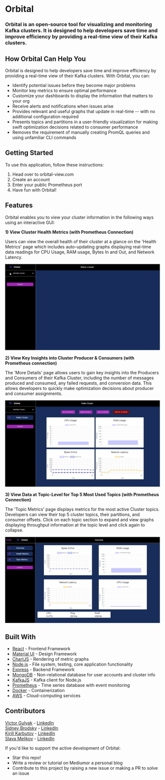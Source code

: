 # Orbital
### Orbital is an open-source tool for visualizing and monitoring Kafka clusters. It is designed to help developers save time and improve efficiency by providing a real-time view of their Kafka clusters.




## How Orbital Can Help You

Orbital is designed to help developers save time and improve efficiency by providing a real-time view of their Kafka clusters. With Orbital, you can:
- Identify potential issues before they become major problems
- Monitor key metrics to ensure optimal performance
- Customize your dashboards to display the information that matters to your org
- Receive alerts and notifications when issues arise
- Provides relevant and useful graphs that update in real-time -- with no additional configuration required
- Presents topics and partitions in a user-friendly visualization for making swift optimization decisions related to consumer performance
- Removes the requirement of manually creating PromQL queries and using unfamiliar CLI commands


## Getting Started

To use this application, follow these instructions:

1. Head over to orbital-view.com
2. Create an account
3. Enter your public Prometheus port
4. Have fun with Orbital!

## Features

Orbital enables you to view your cluster information in the following ways using an interactive GUI:

**1) View Cluster Health Metrics (with Prometheus Connection)** 

Users can view the overall health of their cluster at a glance on the 'Health Metrics' page which includes auto-updating graphs displaying real-time data readings for CPU Usage, RAM usage, Bytes In and Out, and Network Latency.

![cluster](src/client/assets/Cluster.gif)

**2) View Key Insights into Cluster Producer & Consumers (with Prometheus connection)**

The 'More Details' page allows users to gain key insights into the Producers and Consumers of their Kafka Cluster, including the number of messages produced and consumed, any failed requests, and conversion data. This allows developers to quickly make optimization decisions about producer and consumer assignments.

![more-details](src/client/assets/More-Details.gif)


**3) View Data at Topic-Level for Top 5 Most Used Topics (with Prometheus Connection)**

The 'Topic Metrics' page displays metrics for the most active Cluster topics. Developers can view their top 5 cluster topics, their partitions, and consumer offsets. Click on each topic section to expand and view graphs displaying throughput information at the topic level and click again to collapse.

![topics](src/client/assets/topics.gif)



## Built With
- [React](https://reactjs.org/) - Frontend Framework
- [Material UI](https://mui.com/) - Design Framework
- [ChartJS](https://www.chartjs.org/) - Rendering of metric graphs
- [Node.js](https://nodejs.org/en/) - File system, testing, core application functionality
- [Express](https://expressjs.com/) - Backend Framework
- [MongoDB](https://www.mongodb.com/) - Non-relational database for user accounts and cluster info
- [KafkaJS](https://kafka.js.org/) - Kafka client for Node.js
- [Prometheus](https://prometheus.io/) - Time series database with event monitoring
- [Docker](https://www.docker.com/) - Containerization
- [AWS](https://aws.amazon.com/) - Cloud-computing services

## Contributors

[Victor Gulyak](https://github.com/vicg932) - [LinkedIn](https://www.linkedin.com/in/vic-gul/)
<br>
[Sidney Brodsky](https://github.com/SidneyJB) - [LinkedIn](https://www.linkedin.com/in/sidney-brodsky/)
<br>
[Kirill Karbutov](https://github.com/Karbutov00) - [LinkedIn](https://www.linkedin.com/in/kirill-karbutov/)
<br>
[Slava Melikov](https://github.com/Slavamelikov05) - [LinkedIn](https://www.linkedin.com/in/slava-melikov/)
<br>


If you'd like to support the active development of Orbital:

- Star this repo!
- Write a review or tutorial on Mediumor a personal blog
- Contribute to this project by raising a new issue or making a PR to solve an issue
